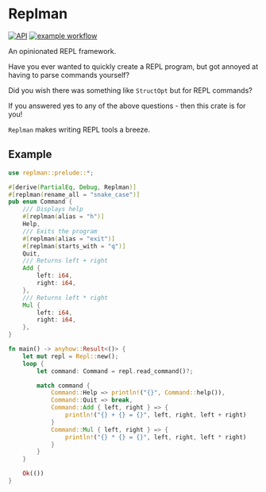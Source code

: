# Replman
[![API](https://docs.rs/replman/badge.svg)](https://docs.rs/replman)
[![example workflow](https://github.com/Dzejkop/replman/actions/workflows/rust.yml/badge.svg)](https://github.com/Dzejkop/replman/actions/workflows/rust.yml)

An opinionated REPL framework.

Have you ever wanted to quickly create a REPL program, but got annoyed at having to parse commands yourself?

Did you wish there was something like `StructOpt` but for REPL commands?

If you answered yes to any of the above questions - then this crate is for you!

`Replman` makes writing REPL tools a breeze.

## Example
```rust
use replman::prelude::*;

#[derive(PartialEq, Debug, Replman)]
#[replman(rename_all = "snake_case")]
pub enum Command {
    /// Displays help
    #[replman(alias = "h")]
    Help,
    /// Exits the program
    #[replman(alias = "exit")]
    #[replman(starts_with = "q")]
    Quit,
    /// Returns left + right
    Add {
        left: i64,
        right: i64,
    },
    /// Returns left * right
    Mul {
        left: i64,
        right: i64,
    },
}

fn main() -> anyhow::Result<()> {
    let mut repl = Repl::new();
    loop {
        let command: Command = repl.read_command()?;

        match command {
            Command::Help => println!("{}", Command::help()),
            Command::Quit => break,
            Command::Add { left, right } => {
                println!("{} + {} = {}", left, right, left + right)
            }
            Command::Mul { left, right } => {
                println!("{} * {} = {}", left, right, left * right)
            }
        }
    }

    Ok(())
}
```
